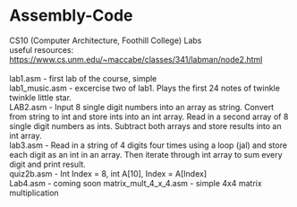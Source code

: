 # Assembly-Code
CS10 (Computer Architecture, Foothill College) Labs <br />
useful resources: <br />
https://www.cs.unm.edu/~maccabe/classes/341/labman/node2.html <br />
<br />
lab1.asm - first lab of the course, simple <br />
lab1_music.asm - excercise two of lab1. Plays the first 24 notes of twinkle twinkle little star. <br />
LAB2.asm - Input 8 single digit numbers into an array as string. Convert from string to int and store ints into an int array. Read in a second array of 8 single digit numbers as ints. Subtract both arrays and store results into an int array.<br />
lab3.asm - Read in a string of 4 digits four times using a loop (jal) and store each digit as an int in an array. Then iterate through int array to sum every digit and print result. <br />
quiz2b.asm - Int Index = 8, int A[10], Index = A[Index] <br />
Lab4.asm - coming soon
matrix_mult_4_x_4.asm - simple 4x4 matrix multiplication
